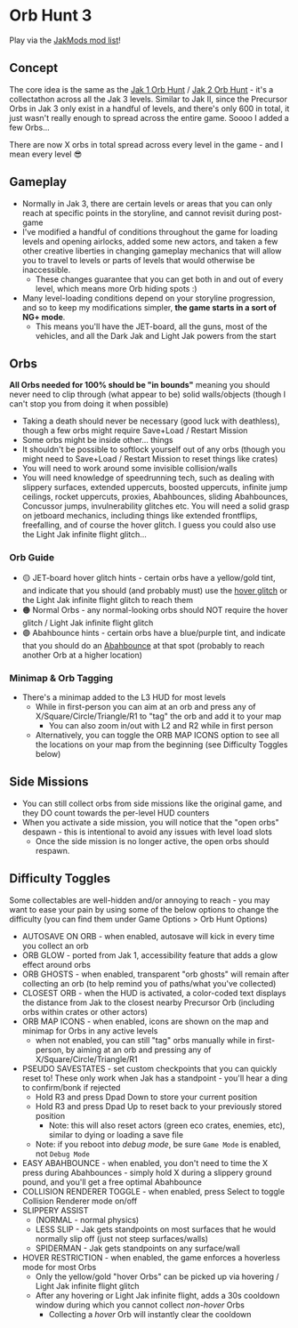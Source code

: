# Orb Hunt 3

<!-- <img src="https://raw.githubusercontent.com/dallmeyer/OG-OrbHunt/main/ModImage2.png" height="400"> -->

Play via the [JakMods mod list](https://jakmods.dev)!

## Concept
The core idea is the same as the [Jak 1 Orb Hunt](README_JAK1.md) / [Jak 2 Orb Hunt](README_JAK2.md) - it's a collectathon across all the Jak 3 levels. Similar to Jak II, since the Precursor Orbs in Jak 3 only exist in a handful of levels, and there's only 600 in total, it just wasn't really enough to spread across the entire game. Soooo I added a few Orbs...

There are now X orbs in total spread across every level in the game - and I mean every level 😎

## Gameplay
- Normally in Jak 3, there are certain levels or areas that you can only reach at specific points in the storyline, and cannot revisit during post-game
- I've modified a handful of conditions throughout the game for loading levels and opening airlocks, added some new actors, and taken a few other creative liberties in changing gameplay mechanics that will allow you to travel to levels or parts of levels that would otherwise be inaccessible.
  - These changes guarantee that you can get both in and out of every level, which means more Orb hiding spots :)
- Many level-loading conditions depend on your storyline progression, and so to keep my modifications simpler, **the game starts in a sort of NG+ mode**. 
  <!-- - Your active mission will be to break into the Metalhead Nest and defeat the final boss (though you won't be able to right away...) -->
  - This means you'll have the JET-board, all the guns, most of the vehicles, and all the Dark Jak and Light Jak powers from the start

## Orbs

**All Orbs needed for 100% should be "in bounds"** meaning you should never need to clip through (what appear to be) solid walls/objects (though I can't stop you from doing it when possible)
- Taking a death should never be necessary (good luck with deathless), though a few orbs might require Save+Load / Restart Mission
- Some orbs might be inside other... things
- It shouldn't be possible to softlock yourself out of any orbs (though you might need to Save+Load / Restart Mission to reset things like crates)
- You will need to work around some invisible collision/walls
- You will need knowledge of speedrunning tech, such as dealing with slippery surfaces, extended uppercuts, boosted uppercuts, infinite jump ceilings, rocket uppercuts, proxies, Abahbounces, sliding Abahbounces, Concussor jumps, invulnerability glitches etc. You will need a solid grasp on jetboard mechanics, including things like extended frontflips, freefalling, and of course the hover glitch. I guess you could also use the Light Jak infinite flight glitch...

### Orb Guide
- 🟡 JET-board hover glitch hints - certain orbs have a yellow/gold tint, and indicate that you should (and probably must) use the [hover glitch](https://www.youtube.com/watch?v=gEZQjj_pVuY&t=364s) or the Light Jak infinite flight glitch to reach them
- 🟠 Normal Orbs - any normal-looking orbs should NOT require the hover glitch / Light Jak infinite flight glitch
- 🟣 Abahbounce hints - certain orbs have a blue/purple tint, and indicate that you should do an [Abahbounce](https://www.youtube.com/watch?v=G8fdBxKxocI) at that spot (probably to reach another Orb at a higher location)

### Minimap & Orb Tagging
- There's a minimap added to the L3 HUD for most levels
  - While in first-person you can aim at an orb and press any of X/Square/Circle/Triangle/R1 to "tag" the orb and add it to your map
    - You can also zoom in/out with L2 and R2 while in first person
  - Alternatively, you can toggle the ORB MAP ICONS option to see all the locations on your map from the beginning (see Difficulty Toggles below)

## Side Missions
- You can still collect orbs from side missions like the original game, and they DO count towards the per-level HUD counters
- When you activate a side mission, you will notice that the "open orbs" despawn - this is intentional to avoid any issues with level load slots
  - Once the side mission is no longer active, the open orbs should respawn.
<!-- - Note that the Stadium levels DO have open orbs, but they won't be spawned/cannot be collected while the race side missions are active. You'll have to find a way to load these levels without the race side missions being activated in order to get the open orbs 😉 -->

## Difficulty Toggles
Some collectables are well-hidden and/or annoying to reach - you may want to ease your pain by using some of the below options to change the difficulty (you can find them under Game Options > Orb Hunt Options)
- AUTOSAVE ON ORB - when enabled, autosave will kick in every time you collect an orb
- ORB GLOW - ported from Jak 1, accessibility feature that adds a glow effect around orbs
- ORB GHOSTS - when enabled, transparent "orb ghosts" will remain after collecting an orb (to help remind you of paths/what you've collected)
- CLOSEST ORB - when the HUD is activated, a color-coded text displays the distance from Jak to the closest nearby Precursor Orb (including orbs within crates or other actors)
- ORB MAP ICONS - when enabled, icons are shown on the map and minimap for Orbs in any active levels
  - when not enabled, you can still "tag" orbs manually while in first-person, by aiming at an orb and pressing any of X/Square/Circle/Triangle/R1
- PSEUDO SAVESTATES - set custom checkpoints that you can quickly reset to! These only work when Jak has a standpoint - you'll hear a ding to confirm/bonk if rejected
  - Hold R3 and press Dpad Down to store your current position
  - Hold R3 and press Dpad Up to reset back to your previously stored position
    - Note: this will also reset actors (green eco crates, enemies, etc), similar to dying or loading a save file
  - Note: if you reboot into _debug mode_, be sure `Game Mode` is enabled, not `Debug Mode`
- EASY ABAHBOUNCE - when enabled, you don't need to time the X press during Abahbounces - simply hold X during a slippery ground pound, and you'll get a free optimal Abahbounce
- COLLISION RENDERER TOGGLE - when enabled, press Select to toggle Collision Renderer mode on/off
- SLIPPERY ASSIST
  - (NORMAL - normal physics)
  - LESS SLIP - Jak gets standpoints on most surfaces that he would normally slip off (just not steep surfaces/walls)
  - SPIDERMAN - Jak gets standpoints on any surface/wall
- HOVER RESTRICTION - when enabled, the game enforces a hoverless mode for most Orbs
  - Only the yellow/gold "hover Orbs" can be picked up via hovering / Light Jak infinite flight glitch
  - After any hovering or Light Jak infinite flight, adds a 30s cooldown window during which you cannot collect *non-hover* Orbs
    - Collecting a *hover* Orb will instantly clear the cooldown
